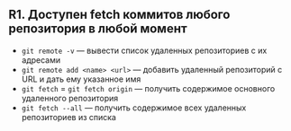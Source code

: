 ## R1. Доступен fetch коммитов любого репозитория в любой момент
- `git remote -v` — вывести список удаленных репозиториев с их адресами
- `git remote add <name> <url>` — добавить удаленный репозиторий с URL и дать ему указанное имя
- `git fetch` = `git fetch origin` — получить содержимое основного удаленного репозитория
- `git fetch --all` — получить содержимое всех удаленных репозиториев из списка